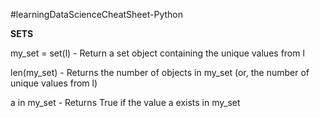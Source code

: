#learningDataScienceCheatSheet-Python

**SETS**

my_set = set(l) - Return a set object containing the unique values from l
 
len(my_set) - Returns the number of objects in my_set (or, the number of unique values from l)

a in my_set - Returns True if the value a exists in my_set